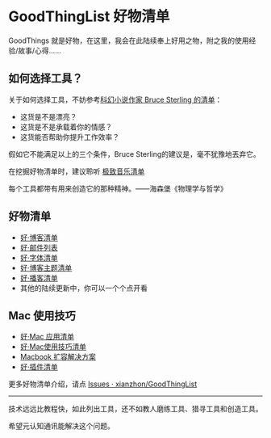 # GoodThingList 好物清单


GoodThings 就是好物，在这里，我会在此陆续奉上好用之物，附之我的使用经验/故事/心得……

## 如何选择工具？

关于如何选择工具，不妨参考[科幻小说作家 Bruce Sterling 的清单](http://www.tonyyet.com/tools)：

- 这货是不是漂亮？
- 这货是不是承载着你的情感？
- 这货能否帮助你提升工作效率？

假如它不能满足以上的三个条件，Bruce Sterling的建议是，毫不犹豫地丟弃它。

在挖掘好物清单时，建议聆听 [极致音乐清单](http://www.xiami.com/search/album/?spm=a1z1s.3521865.23309985.3.eDI0b6&key=The+Essential+Masterpieces)

每个工具都带有用来创造它的那种精神。——海森堡《物理学与哲学》


## 好物清单

- [好·博客清单](https://github.com/xianzhon/GoodThingList/blob/master/GoodBlogList.md)
- [好·邮件列表](https://github.com/xianzhon/GoodThingList/blob/master/GoodMailList.md)
- [好·字体清单](https://github.com/xianzhon/GoodThingList/blob/master/GoodFontList.md)
- [好·博客主题清单](https://github.com/xianzhon/GoodThingList/blob/master/GoodJekyllBlogList.md)
- [好·播客清单](https://github.com/xianzhon/GoodThingList/blob/master/GoodPodcastList)
- 其他的陆续更新中，你可以一个个点开看

## Mac 使用技巧

* [好·Mac 应用清单](https://github.com/xianzhon/GoodThingList/blob/master/GoodMacAppList.md)
* [好·Mac使用技巧清单](https://github.com/xianzhon/GoodThingList/blob/master/GoodMacSkillList.md)
* [Macbook 扩容解决方案](https://github.com/xianzhon/GoodThingList/blob/master/MacbookProSSDUpdate.md)
* [好·插件清单](https://github.com/xianzhon/GoodThingList/blob/master/GoodChromePluginList.md)


更多好物清单介绍，请点 [Issues · xianzhon/GoodThingList](https://github.com/xianzhon/GoodThingList/issues)


----

技术远远比教程快，如此列出工具，还不如教人磨练工具、猎寻工具和创造工具。

希望元认知通讯能解决这个问题。

